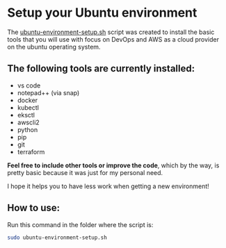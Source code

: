 # Setup your Ubuntu environment

The [ubuntu-environment-setup.sh](https://github.com/BOlimpio/setup-environment/blob/main/ubuntu-environment-setup.sh) script was created to install the basic tools that you will use with focus on DevOps and AWS as a cloud provider on the ubuntu operating system.

## The following tools are currently installed:

* vs code
* notepad++ (via snap)
* docker
* kubectl
* eksctl
* awscli2
* python
* pip
* git
* terraform

**Feel free to include other tools or improve the code**, which by the way, is pretty basic because it was just for my personal need.

I hope it helps you to have less work when getting a new environment!

## How to use:

Run this command in the folder where the script is:

```sh
sudo ubuntu-environment-setup.sh
```

